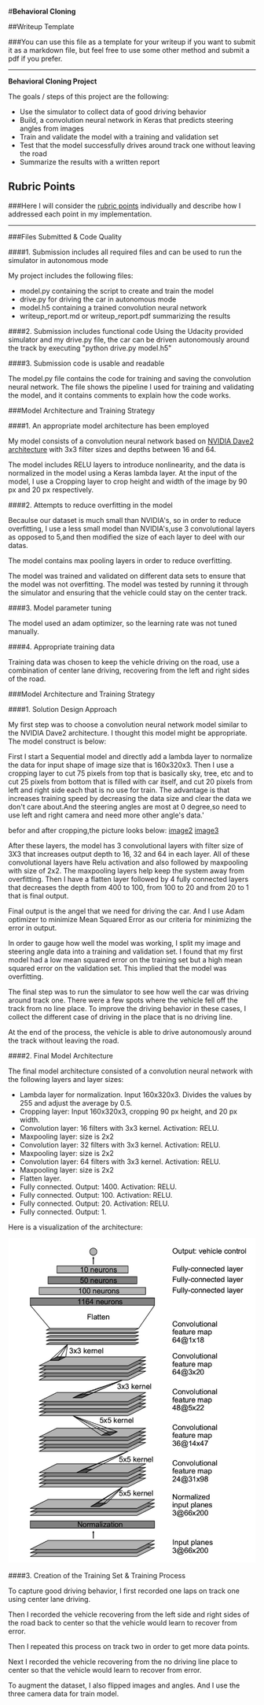 #**Behavioral Cloning** 

##Writeup Template

###You can use this file as a template for your writeup if you want to submit it as a markdown file, but feel free to use some other method and submit a pdf if you prefer.

---

**Behavioral Cloning Project**

The goals / steps of this project are the following:

* Use the simulator to collect data of good driving behavior
* Build, a convolution neural network in Keras that predicts steering angles from images
* Train and validate the model with a training and validation set
* Test that the model successfully drives around track one without leaving the road
* Summarize the results with a written report


[//]: # (Image References)

[image1]: ./examples/Nvidia-Dave2.png "Model Visualization"
[image2]: ./examples/big.png "before cropping"
[image3]: ./examples/small.png "after cropping"


## Rubric Points
###Here I will consider the [rubric points](https://review.udacity.com/#!/rubrics/432/view) individually and describe how I addressed each point in my implementation.  

---
###Files Submitted & Code Quality

####1. Submission includes all required files and can be used to run the simulator in autonomous mode

My project includes the following files:

* model.py containing the script to create and train the model
* drive.py for driving the car in autonomous mode
* model.h5 containing a trained convolution neural network 
* writeup_report.md or writeup_report.pdf summarizing the results

####2. Submission includes functional code
Using the Udacity provided simulator and my drive.py file, the car can be driven autonomously around the track by executing "python drive.py model.h5"

####3. Submission code is usable and readable

The model.py file contains the code for training and saving the convolution neural network. The file shows the pipeline I used for training and validating the model, and it contains comments to explain how the code works.

###Model Architecture and Training Strategy

####1. An appropriate model architecture has been employed

My model consists of a convolution neural network based on [NVIDIA Dave2 architecture](https://images.nvidia.com/content/tegra/automotive/images/2016/solutions/pdf/end-to-end-dl-using-px.pdf) with 3x3 filter sizes and depths between 16 and 64. 

The model includes RELU layers to introduce nonlinearity, and the data is normalized in the model using a Keras lambda layer. At the input of the model, I use a Cropping layer to crop height and width of the image by 90 px and 20 px respectively.

####2. Attempts to reduce overfitting in the model

Becaulse our dataset is much small than NVIDIA's, so in order to reduce overfitting, I use a less small model than NVIDIA's,use 3 convolutional layers as opposed to 5,and then modified the size of each layer to deel with our datas.

The model contains max pooling layers in order to reduce overfitting. 

The model was trained and validated on different data sets to ensure that the model was not overfitting. The model was tested by running it through the simulator and ensuring that the vehicle could stay on the center track.

####3. Model parameter tuning

The model used an adam optimizer, so the learning rate was not tuned manually.

####4. Appropriate training data

Training data was chosen to keep the vehicle driving on the road, use a combination of center lane driving, recovering from the left and right sides of the road.

###Model Architecture and Training Strategy

####1. Solution Design Approach

My first step was to choose a convolution neural network model similar to the NVIDIA Dave2 architecture. I thought this model might be appropriate. The model construct is below:

First I start a Sequential model and directly add a lambda layer to normalize the data for input shape of image size that is 160x320x3.
Then I use a cropping layer to cut 75 pixels from top that is basically sky, tree, etc and to cut 25 pixels from bottom that is filled with car itself, and cut 20 pixels from left and right side each that is no use for train. The advantage is that increases training speed by decreasing the data size and clear the data we don't care about.And the steering angles are most at 0 degree,so need to use left and right camera and need more other angle's data.'

befor and after cropping,the picture looks below:
[image2]
[image3]

After these layers, the model has 3 convolutional layers with filter size of 3X3 that increases output depth to 16, 32 and 64 in each layer. All of these convolutional layers have Relu activation and also followed by maxpooling with size of 2x2. The maxpooling layers help keep the system away from overfitting. Then I have a flatten layer followed by 4 fully connected layers that decreases the depth from 400 to 100, from 100 to 20 and from 20 to 1 that is final output.

Final output is the angel that we need for driving the car. And I use Adam optimizer to minimize Mean Squared Error as our criteria for minimizing the error in output.

In order to gauge how well the model was working, I split my image and steering angle data into a training and validation set. I found that my first model had a low mean squared error on the training set but a high mean squared error on the validation set. This implied that the model was overfitting. 

The final step was to run the simulator to see how well the car was driving around track one. There were a few spots where the vehicle fell off the track from no line place. To improve the driving behavior in these cases, I collect the different case of driving in the place that is no driving line.

At the end of the process, the vehicle is able to drive autonomously around the track without leaving the road.

####2. Final Model Architecture

The final model architecture consisted of a convolution neural network with the following layers and layer sizes:

* Lambda layer for normalization. Input 160x320x3. Divides the values by 255 and adjust the average by 0.5.
* Cropping layer: Input 160x320x3, cropping 90 px height, and 20 px width.
* Convolution layer: 16 filters with 3x3 kernel. Activation: RELU.
* Maxpooling layer: size is 2x2
* Convolution layer: 32 filters with 3x3 kernel. Activation: RELU.
* Maxpooling layer: size is 2x2
* Convolution layer: 64 filters with 3x3 kernel. Activation: RELU.
* Maxpooling layer: size is 2x2
* Flatten layer.
* Fully connected. Output: 1400. Activation: RELU.
* Fully connected. Output: 100. Activation: RELU.
* Fully connected. Output: 20. Activation: RELU.
* Fully connected. Output: 1.


Here is a visualization of the architecture:

![alt text][image1]

####3. Creation of the Training Set & Training Process

To capture good driving behavior, I first recorded one laps on track one using center lane driving. 

Then I recorded the vehicle recovering from the left side and right sides of the road back to center so that the vehicle would learn to recover from error.

Then I repeated this process on track two in order to get more data points.

Next I recorded the vehicle recovering from the no driving line place to center so that the vehicle would learn to recover from error.

To augment the dataset, I also flipped images and angles. And I use the three camera data for train model.
